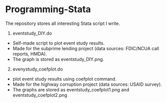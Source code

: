 # Programming-Stata
The repository stores all interesting Stata script I write.

1. eventstudy_DIY.do

  - Self-made script to plot event study results.
  - Made for the subprime lending project (data sources: FDIC/NCUA call reports, HMDA).
  - The graph is stored as eventstudy_DIY.png.

2. evenystudy_coefplot.do

  - plot event study results using coefplot command.
  - Made for the highway corruption project (data sources: USAID survey).
  - The graphs are stored as eventstudy_coefplot1.png and eventstudy_coefplot2.png
